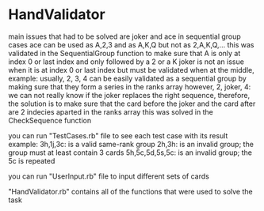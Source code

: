 # HandValidator
main issues that had to be solved are joker and ace in sequential group cases
ace can be used as A,2,3 and as A,K,Q but not as 2,A,K,Q,... this was validated in the SequentialGroup function to make sure that A is only at index 0 or last index and only followed by a 2 or a K
joker is not an issue when it is at index 0 or last index
but must be validated when at the middle, example:
usually, 2, 3, 4 can be easily validated as a sequential group by making sure that they form a series in the ranks array
however, 2, joker, 4: we can not really know if the joker replaces the right sequence, therefore, the solution is to make sure that the card before the joker and the card after are 2 indecies aparted in the ranks array
this was solved in the CheckSequence function

you can run "TestCases.rb" file to see each test case with its result 
example: 
3h,1j,3c: is a valid same-rank group
2h,3h: is an invalid group; the group must at least contain 3 cards
5h,5c,5d,5s,5c: is an invalid group; the 5c is repeated

you can run "UserInput.rb" file to input different sets of cards

"HandValidator.rb" contains all of the functions that were used to solve the task
